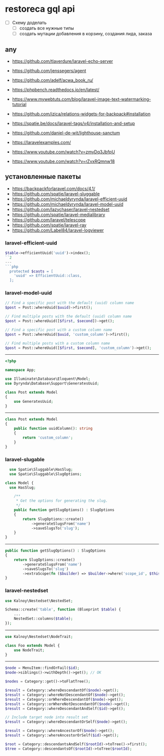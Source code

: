 # restoreca gql api

- [ ] Схему доделать
  - [ ] создать все нужные типы
  - [ ] создать мутации добавления в корзину, создания лида, заказа

## any
- https://github.com/tlaverdure/laravel-echo-server
- https://github.com/jenssegers/agent
- https://github.com/adelf/acwa_book_ru/
- https://phpbench.readthedocs.io/en/latest/
- https://www.mywebtuts.com/blog/laravel-image-text-watermarking-tutorial
- https://github.com/izica/relations-widgets-for-backpack#installation
- https://spatie.be/docs/laravel-tags/v4/installation-and-setup
- https://github.com/daniel-de-wit/lighthouse-sanctum

- https://laravelexamples.com/
- https://www.youtube.com/watch?v=zmyDq3JbfpU
- https://www.youtube.com/watch?v=rZvxRQmnw18


## установленные пакеты
-  https://backpackforlaravel.com/docs/4.1/
- https://github.com/spatie/laravel-sluggable
- https://github.com/michaeldyrynda/laravel-efficient-uuid
- https://github.com/michaeldyrynda/laravel-model-uuid
- https://github.com/lazychaser/laravel-nestedset
- https://github.com/spatie/laravel-medialibrary
- https://github.com/laravel/telescope
- https://github.com/spatie/laravel-ray
- https://github.com/Label84/laravel-logviewer


### laravel-efficient-uuid
```php
$table->efficientUuid('uuid')->index();
``2
---
```php
  protected $casts = [
    'uuid' => EfficientUuid::class,
  ];
```

### laravel-model-uuid
```php
// Find a specific post with the default (uuid) column name
$post = Post::whereUuid($uuid)->first();

// Find multiple posts with the default (uuid) column name
$post = Post::whereUuid([$first, $second])->get();

// Find a specific post with a custom column name
$post = Post::whereUuid($uuid, 'custom_column')->first();

// Find multiple posts with a custom column name
$post = Post::whereUuid([$first, $second], 'custom_column')->get();
```
---
```php
<?php

namespace App;

use Illuminate\Database\Eloquent\Model;
use Dyrynda\Database\Support\GeneratesUuid;

class Post extends Model
{
    use GeneratesUuid;
}
```
---
```php
class Post extends Model
{
    public function uuidColumn(): string
    {
        return 'custom_column';
    }
}
```

### laravel-slugable

```php
  use Spatie\Sluggable\HasSlug;
  use Spatie\Sluggable\SlugOptions;

class Model {
  use HasSlug;

    /**
     * Get the options for generating the slug.
     */
    public function getSlugOptions() : SlugOptions
    {
        return SlugOptions::create()
            ->generateSlugsFrom('name')
            ->saveSlugsTo('slug');
    }
}
```
---
```php
public function getSlugOptions() : SlugOptions
{
    return SlugOptions::create()
        ->generateSlugsFrom('name')
        ->saveSlugsTo('slug')
        ->extraScope(fn ($builder) => $builder->where('scope_id', $this->scope_id));
}
```

### laravel-nestedset
```php
use Kalnoy\Nestedset\NestedSet;

Schema::create('table', function (Blueprint $table) {
    ...
    NestedSet::columns($table);
});
```
---
```php
use Kalnoy\Nestedset\NodeTrait;

class Foo extends Model {
    use NodeTrait;
}
```
---
```php
$node = MenuItem::findOrFail($id);
$node->siblings()->withDepth()->get(); // OK

$nodes = Category::get()->toFlatTree();

$result = Category::whereDescendantOf($node)->get();
$result = Category::whereNotDescendantOf($node)->get();
$result = Category::orWhereDescendantOf($node)->get();
$result = Category::orWhereNotDescendantOf($node)->get();
$result = Category::whereDescendantAndSelf($id)->get();

// Include target node into result set
$result = Category::whereDescendantOrSelf($node)->get();

$result = Category::whereAncestorOf($node)->get();
$result = Category::whereAncestorOrSelf($id)->get();

$root = Category::descendantsAndSelf($rootId)->toTree()->first();
$tree = Category::descendantsOf($rootId)->toTree($rootId);

```